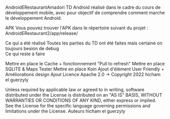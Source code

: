 AndroidERestaurantAmadori
TD Android réalisé dans le cadre du cours de développement mobile, avec pour objectif de comprendre comment marche le développement Android.

APK
Vous pouvez trouver l'APK dans le répertoire suivant du projet : AndroidERestaurant2/app/release/

Ce qui a été réalisé
Toutes les parties du TD ont été faites mais  certaine on toujours besion de debug  
Ce qui reste à faire

Mettre en place le Cache + fonctionnement "Pull to refresh"
Mettre en place SQLITE & Maps
Tester 
Mettre en place Koin
Ajout d'élément User Friendly + Améliorations design
Ajout Licence Apache 2.0 ->
Copyright 2022 hicham el guerzyly



   

Unless required by applicable law or agreed to in writing, software
distributed under the License is distributed on an "AS IS" BASIS,
WITHOUT WARRANTIES OR CONDITIONS OF ANY KIND, either express or implied.
See the License for the specific language governing permissions and
limitations under the License.
Auteurs
hicham el guerzyly
